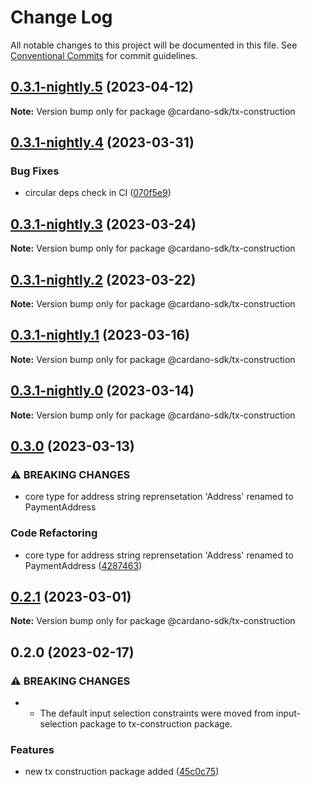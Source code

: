# Change Log

All notable changes to this project will be documented in this file.
See [Conventional Commits](https://conventionalcommits.org) for commit guidelines.

## [0.3.1-nightly.5](https://github.com/input-output-hk/cardano-js-sdk/compare/@cardano-sdk/tx-construction@0.3.1-nightly.4...@cardano-sdk/tx-construction@0.3.1-nightly.5) (2023-04-12)

**Note:** Version bump only for package @cardano-sdk/tx-construction

## [0.3.1-nightly.4](https://github.com/input-output-hk/cardano-js-sdk/compare/@cardano-sdk/tx-construction@0.3.1-nightly.3...@cardano-sdk/tx-construction@0.3.1-nightly.4) (2023-03-31)

### Bug Fixes

- circular deps check in CI ([070f5e9](https://github.com/input-output-hk/cardano-js-sdk/commit/070f5e9f199c8a3b823f80aa98b35a4df7dbe532))

## [0.3.1-nightly.3](https://github.com/input-output-hk/cardano-js-sdk/compare/@cardano-sdk/tx-construction@0.3.1-nightly.2...@cardano-sdk/tx-construction@0.3.1-nightly.3) (2023-03-24)

**Note:** Version bump only for package @cardano-sdk/tx-construction

## [0.3.1-nightly.2](https://github.com/input-output-hk/cardano-js-sdk/compare/@cardano-sdk/tx-construction@0.3.1-nightly.1...@cardano-sdk/tx-construction@0.3.1-nightly.2) (2023-03-22)

**Note:** Version bump only for package @cardano-sdk/tx-construction

## [0.3.1-nightly.1](https://github.com/input-output-hk/cardano-js-sdk/compare/@cardano-sdk/tx-construction@0.3.1-nightly.0...@cardano-sdk/tx-construction@0.3.1-nightly.1) (2023-03-16)

**Note:** Version bump only for package @cardano-sdk/tx-construction

## [0.3.1-nightly.0](https://github.com/input-output-hk/cardano-js-sdk/compare/@cardano-sdk/tx-construction@0.3.0...@cardano-sdk/tx-construction@0.3.1-nightly.0) (2023-03-14)

**Note:** Version bump only for package @cardano-sdk/tx-construction

## [0.3.0](https://github.com/input-output-hk/cardano-js-sdk/compare/@cardano-sdk/tx-construction@0.2.1...@cardano-sdk/tx-construction@0.3.0) (2023-03-13)

### ⚠ BREAKING CHANGES

- core type for address string reprensetation 'Address' renamed to PaymentAddress

### Code Refactoring

- core type for address string reprensetation 'Address' renamed to PaymentAddress ([4287463](https://github.com/input-output-hk/cardano-js-sdk/commit/42874633de6069510efdc57323f61140d22ed203))

## [0.2.1](https://github.com/input-output-hk/cardano-js-sdk/compare/@cardano-sdk/tx-construction@0.2.0...@cardano-sdk/tx-construction@0.2.1) (2023-03-01)

**Note:** Version bump only for package @cardano-sdk/tx-construction

## 0.2.0 (2023-02-17)

### ⚠ BREAKING CHANGES

- - The default input selection constraints were moved from input-selection package to tx-construction package.

### Features

- new tx construction package added ([45c0c75](https://github.com/input-output-hk/cardano-js-sdk/commit/45c0c75b20f766a069af45cec636a1756a3fc0da))
